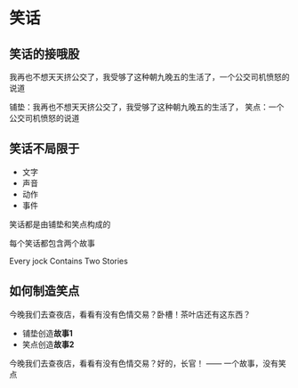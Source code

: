 # 笑话

## 笑话的接哦股

我再也不想天天挤公交了，我受够了这种朝九晚五的生活了，一个公交司机愤怒的说道

铺垫：我再也不想天天挤公交了，我受够了这种朝九晚五的生活了，
笑点：一个公交司机愤怒的说道

## 笑话不局限于

- 文字
- 声音
- 动作
- 事件

笑话都是由铺垫和笑点构成的

每个笑话都包含两个故事

Every jock Contains Two Stories

## 如何制造笑点


今晚我们去查夜店，看看有没有色情交易？卧槽！茶叶店还有这东西？

- 铺垫创造**故事1**
- 笑点创造**故事2**


今晚我们去查夜店，看看有没有色情交易？好的，长官！ —— 一个故事，没有笑点


